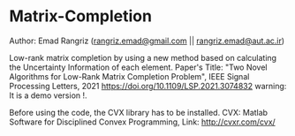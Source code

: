 # Matrix-Completion
Author: Emad Rangriz (rangriz.emad@gmail.com || rangriz.emad@aut.ac.ir)

Low-rank matrix completion by using a new method based on calculating the Uncertainty Information of each element.
Paper's Title: "Two Novel Algorithms for Low-Rank Matrix Completion Problem", IEEE Signal Processing Letters, 2021
  https://doi.org/10.1109/LSP.2021.3074832
warning: It is a demo version !.

Before using the code, the CVX library has to be installed.
CVX: Matlab Software for Disciplined Convex Programming, Link: http://cvxr.com/cvx/
